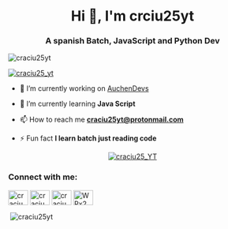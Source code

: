 <h1 align="center">Hi 👋, I'm crciu25yt</h1>
<h3 align="center">A spanish Batch, JavaScript and Python Dev</h3>

<p align="left"> <img src="https://komarev.com/ghpvc/?username=craciu25yt&label=Profile%20views&color=0e75b6&style=flat" alt="craciu25yt" /> </p>

<p align="left"> <a href="https://twitter.com/craciu25_yt" target="blank"><img src="https://img.shields.io/twitter/follow/craciu25_yt?logo=twitter&style=for-the-badge" alt="craciu25_yt" /></a> </p>

- 🔭 I’m currently working on [AuchenDevs](https://github.com/AuchenDevs)

- 🌱 I’m currently learning **Java Script**

- 📫 How to reach me **craciu25yt@protonmail.com**

- ⚡ Fun fact **I learn batch just reading code**

<p align="center">
  <a href="https://discord.com/users/416970782577524736">
    <img align="center" src="https://lanyard.cnrad.dev/api/416970782577524736?&animated=true&idleMessage=Idleing&borderRadius=25px)" alt="craciu25_YT"/>
  </a>
</p>
<h3 align="left">Connect with me:</h3>
<p align="left">
<a href="https://twitter.com/craciu25_yt" target="blank"><img align="center" src="https://raw.githubusercontent.com/rahuldkjain/github-profile-readme-generator/master/src/images/icons/Social/twitter.svg" alt="craciu25_yt" height="30" width="40" /></a>
<a href="https://instagram.com/craciu25_yt" target="blank"><img align="center" src="https://raw.githubusercontent.com/rahuldkjain/github-profile-readme-generator/master/src/images/icons/Social/instagram.svg" alt="craciu25_yt" height="30" width="40" /></a>
<a href="https://www.youtube.com/c/craciu25 yt" target="blank"><img align="center" src="https://raw.githubusercontent.com/rahuldkjain/github-profile-readme-generator/master/src/images/icons/Social/youtube.svg" alt="craciu25 yt" height="30" width="40" /></a>
<a href="https://discord.gg/WPx2Wadn3J" target="blank"><img align="center" src="https://raw.githubusercontent.com/rahuldkjain/github-profile-readme-generator/master/src/images/icons/Social/discord.svg" alt="WPx2Wadn3J" height="30" width="40" /></a>
</p>


<p>&nbsp;<img align="center" src="https://github-readme-stats.vercel.app/api?username=craciu25yt&show_icons=true&theme=dark&locale=en" alt="craciu25yt" /></p>
